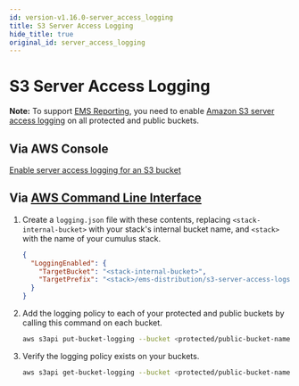 ```yaml
---
id: version-v1.16.0-server_access_logging
title: S3 Server Access Logging
hide_title: true
original_id: server_access_logging
---
```


# S3 Server Access Logging

**Note:** To support [EMS Reporting](../features/ems_reporting), you need to enable [Amazon S3 server access logging][awslogging] on all protected and public buckets.

## Via AWS Console

[Enable server access logging for an S3 bucket][howtologging]

## Via [AWS Command Line Interface][cli]

1. Create a `logging.json` file with these contents, replacing `<stack-internal-bucket>` with your stack's internal bucket name, and `<stack>` with the name of your cumulus stack.

    ```json
    {
      "LoggingEnabled": {
        "TargetBucket": "<stack-internal-bucket>",
        "TargetPrefix": "<stack>/ems-distribution/s3-server-access-logs/"
      }
    }
    ```

2. Add the logging policy to each of your protected and public buckets by calling this command on each bucket.

    ```sh
    aws s3api put-bucket-logging --bucket <protected/public-bucket-name> --bucket-logging-status file://logging.json
    ```

3. Verify the logging policy exists on your buckets.

    ```sh
    aws s3api get-bucket-logging --bucket <protected/public-bucket-name>
    ```

[cli]: https://aws.amazon.com/cli/ "Amazon command line interface"
[howtologging]: https://docs.aws.amazon.com/AmazonS3/latest/user-guide/server-access-logging.html "Amazon Console Instructions"
[awslogging]: https://docs.aws.amazon.com/AmazonS3/latest/dev/ServerLogs.html "Amazon S3 Server Access Logging"
